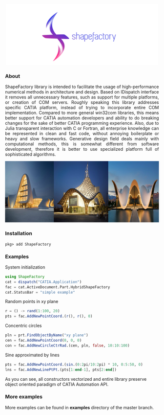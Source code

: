 <p align="center"><img height="200px" src="images/github_shapefactory_logo.png" /></p>
<h3> About </h3>

<p align="justify">
ShapeFactory library is intended to facilitate the usage of high-performance numerical methods in architecture and design.
Based on IDispatch interface it removes all unnecessary features, such as support for multiple platforms, or creation of COM servers.
Roughly speaking this library addresses specific CATIA platform, instead of trying to incorporate entire COM implementation.
Compared to more general win32com libraries, this means better support for CATIA automation developers and ability to do breaking changes
for the sake of better CATIA programming experience. Also, due to Julia transparent interaction with C or Fortran, all enterprise knowledge
can be represented in clean and fast code, without annoying boilerplate or heavy and slow frameworks. Generative design field deals mainly
with computational methods, this is somewhat different from software development, therefore it is better to use specialized platform full of
sophisticated algorithms. </p>

<p align="center"><img height="200px" src="images/bosjes_chapel.png"/></p>

<h3> Installation </h3>

```
pkg> add ShapeFactory
```

<h3> Examples </h3>

System initialization

```julia
using ShapeFactory
cat = dispatch("CATIA.Application")
fac = cat.ActiveDocument.Part.HybridShapeFactory
cat.StatusBar = "simple example"
```

Random points in xy plane

```julia
r = () -> rand(1:100, 20)
pts = fac.AddNewPointCoord.(r(), r(), 0)
```

Concentric circles

```julia
pln = prt.FindObjectByName("xy plane")
cen = fac.AddNewPointCoord(0, 0, 0)
con = fac.AddNewCircleCtrRad.(cen, pln, false, 10:10:100)
```

Sine approximated by lines

```julia
pts = fac.AddNewPointCoord.(sin.(0:2pi/10:2pi) * 10, 0:5:50, 0)
lns = fac.AddNewLinePtPt.(pts[1:end-1], pts[2:end])
```

As you can see, all constructors vectorized and entire library preserve object oriented paradigm of CATIA Automation API.

<h3> More examples </h3>

More examples can be found in **examples** directory of the master branch.
